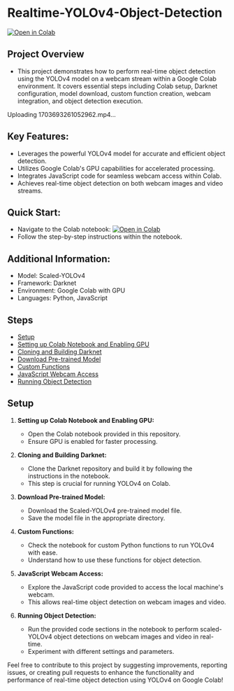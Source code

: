 # Realtime-YOLOv4-Object-Detection

[![Open in Colab](https://colab.research.google.com/assets/colab-badge.svg)](https://colab.research.google.com/drive/1QDKGfwkNC-iawI1JVzGA5TmNm1p32QZx?usp=sharing)

## Project Overview

 - This project demonstrates how to perform real-time object detection using the YOLOv4 model on a webcam stream within a Google Colab environment. It covers essential steps including Colab setup, Darknet configuration, model download, custom function creation, webcam integration, and object detection execution.


Uploading 1703693261052962.mp4…


   

## Key Features:

- Leverages the powerful YOLOv4 model for accurate and efficient object detection.
- Utilizes Google Colab's GPU capabilities for accelerated processing.
- Integrates JavaScript code for seamless webcam access within Colab.
- Achieves real-time object detection on both webcam images and video streams.

## Quick Start:

- Navigate to the Colab notebook: [![Open in Colab](https://colab.research.google.com/assets/colab-badge.svg)](https://colab.research.google.com/drive/1QDKGfwkNC-iawI1JVzGA5TmNm1p32QZx?usp=sharing)
- Follow the step-by-step instructions within the notebook.

## Additional Information:

- Model: Scaled-YOLOv4
- Framework: Darknet
- Environment: Google Colab with GPU
- Languages: Python, JavaScript



## Steps

- [Setup](#setup)
- [Setting up Colab Notebook and Enabling GPU](#Setting-up-Colab-Notebook-and-Enabling-GPU)
- [Cloning and Building Darknet](#cloning-and-building-darknet)
- [Download Pre-trained Model](#download-pre-trained-model)
- [Custom Functions](#custom-functions)
- [JavaScript Webcam Access](#javascript-webcam-access)
- [Running Object Detection](#running-object-detection)

## Setup

1. **Setting up Colab Notebook and Enabling GPU:**
   - Open the Colab notebook provided in this repository.
   - Ensure GPU is enabled for faster processing.

2. **Cloning and Building Darknet:**
   - Clone the Darknet repository and build it by following the instructions in the notebook.
   - This step is crucial for running YOLOv4 on Colab.

3. **Download Pre-trained Model:**
   - Download the Scaled-YOLOv4 pre-trained model file.
   - Save the model file in the appropriate directory.

4. **Custom Functions:**
   - Check the notebook for custom Python functions to run YOLOv4 with ease.
   - Understand how to use these functions for object detection.

5. **JavaScript Webcam Access:**
   - Explore the JavaScript code provided to access the local machine's webcam.
   - This allows real-time object detection on webcam images and video.

6. **Running Object Detection:**
   - Run the provided code sections in the notebook to perform scaled-YOLOv4 object detections on webcam images and video in real-time.
   - Experiment with different settings and parameters.


Feel free to contribute to this project by suggesting improvements, reporting issues, or creating pull requests to enhance the functionality and performance of real-time object detection using YOLOv4 on Google Colab!


